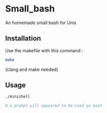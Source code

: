# Small_bash

An homemade small bash for Unix

## Installation

Use the makefile with this command : 


```bash
make
```

(clang and make needed)

## Usage

```bash
./minishell

# a prompt will appeared to be used as bash
```
